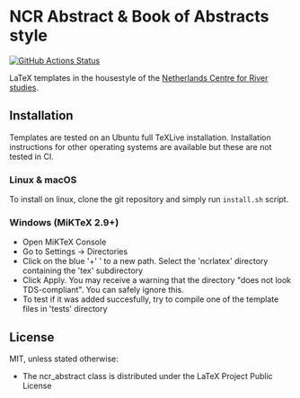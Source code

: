 # NCR Abstract & Book of Abstracts style

[![GitHub Actions Status](https://github.com/ncrweb/ncrlatex/workflows/Compile%20templates/badge.svg)](https://github.com/ncrweb/ncrlatex/actions)

LaTeX templates in the housestyle of the [Netherlands Centre for River studies](https://ncr-web.org). 


## Installation

Templates are tested on an Ubuntu full TeXLive installation. Installation instructions for other operating systems are available but these are not tested in CI. 

### Linux & macOS

To install on linux, clone the git repository and simply run `install.sh` script. 

### Windows (MiKTeX 2.9+)


- Open MiKTeX Console
- Go to Settings -> Directories
- Click on the blue '+' ' to a new path. Select the 'ncrlatex' directory containing the 'tex' subdirectory
- Click Apply. You may receive a warning that the directory "does not look TDS-compliant". You can safely ignore this. 
- To test if it was added succesfully, try to compile one of the template files in 'tests' directory


## License

MIT, unless stated otherwise:

- The ncr_abstract class is distributed under the LaTeX Project Public License